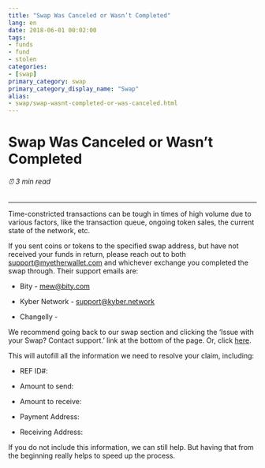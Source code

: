 ```yaml
---
title: "Swap Was Canceled or Wasn’t Completed"
lang: en
date: 2018-06-01 00:02:00
tags:
- funds
- fund
- stolen
categories:
- [swap]
primary_category: swap
primary_category_display_name: "Swap"
alias:
- swap/swap-wasnt-completed-or-was-canceled.html
---
```


# __Swap Was Canceled or Wasn’t Completed__
###### ⏰ 3 min read
***

Time-constricted transactions can be tough in times of high volume due to various factors, like the transaction queue, ongoing token sales, the current state of the network, etc.

If you sent coins or tokens to the specified swap address, but have not received your funds in return, please reach out to both support@myetherwallet.com and whichever exchange you completed the swap through. Their support emails are:

* Bity - mew@bity.com

* Kyber Network - support@kyber.network 

* Changelly - 

We recommend going back to our swap section and clicking the ‘Issue with your Swap? Contact support.’ link at the bottom of the page. Or, click [here]().

This will autofill all the information we need to resolve your claim, including:

* REF ID#:

* Amount to send:

* Amount to receive:

* Payment Address:

* Receiving Address:

If you do not include this information, we can still help. But having that from the beginning really helps to speed up the process. 
